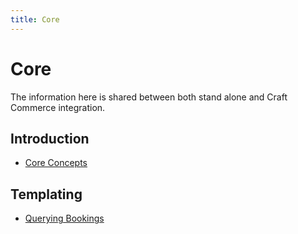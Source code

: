 ```yaml
---
title: Core
---
```


# Core

The information here is shared between both stand alone and Craft Commerce
integration. 

## Introduction

- [Core Concepts](./concepts.md)

## Templating

- [Querying Bookings](./templating/bookings.md)